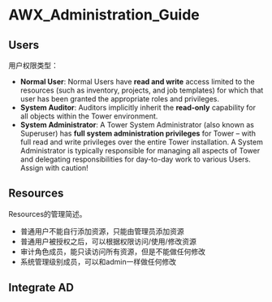 # AWX_Administration_Guide



## Users

用户权限类型：

- **Normal User**: Normal Users have **read and write** access limited to the resources (such as inventory, projects, and job templates) for which that user has been granted the appropriate roles and privileges.
- **System Auditor**: Auditors implicitly inherit the **read-only** capability for all objects within the Tower environment.
- **System Administrator**: A Tower System Administrator (also known as Superuser) has **full system administration privileges** for Tower – with full read and write privileges over the entire Tower installation. A System Administrator is typically responsible for managing all aspects of Tower and delegating responsibilities for day-to-day work to various Users. Assign with caution!



## Resources

Resources的管理简述。

- 普通用户不能自行添加资源，只能由管理员添加资源
- 普通用户被授权之后，可以根据权限访问/使用/修改资源
- 审计角色成员，能只读访问所有资源，但是不能做任何修改
- 系统管理级别成员，可以和admin一样做任何修改





## Integrate AD

